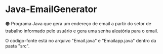 # Java-EmailGenerator

🟠 Programa Java que gera um endereço de email a partir do setor de trabalho informado pelo usuário e gera uma senha aleatória para o email.

O código-fonte está no arquivo "Email.java" e "Emailapp.java" dentro da pasta "src".
